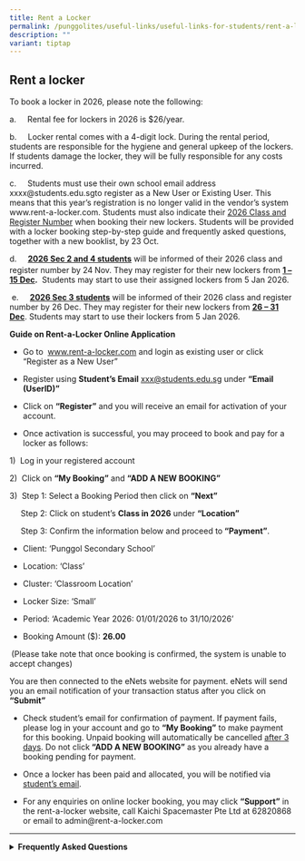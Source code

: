 ```yaml
---
title: Rent a Locker
permalink: /punggolites/useful-links/useful-links-for-students/rent-a-locker/
description: ""
variant: tiptap
---
```

<h2>Rent a locker</h2>
<p>To book a locker in 2026, please note the following:</p>
<p>a.&nbsp;&nbsp;&nbsp;&nbsp; Rental fee for lockers in 2026 is $26/year.</p>
<p>b.&nbsp;&nbsp;&nbsp;&nbsp; Locker rental comes with a 4-digit lock. During
the rental period, students are responsible for the hygiene and general
upkeep of the lockers. If students damage the locker, they will be fully
responsible for any costs incurred.</p>
<p>c.&nbsp;&nbsp;&nbsp;&nbsp; Students must use their own school email address
<a rel="noopener noreferrer nofollow" target="_blank">xxxx@students.edu.sg</a>to register as a New User or Existing User. This
means that this year’s registration is no longer valid in the vendor’s
system <a rel="noopener noreferrer nofollow" target="_blank">www.rent-a-locker.com</a>.
Students must also indicate their <u>2026 Class and Register Number</u> when
booking their new lockers. Students will be provided with a locker booking
step-by-step guide and frequently asked questions, together with a new
booklist, by 23 Oct.</p>
<p>d.&nbsp;&nbsp;&nbsp;&nbsp; <strong><u>2026 Sec 2 and 4 students</u></strong> will
be informed of their 2026 class and register number by 24<sup> </sup>Nov.
They may register for their new lockers from <strong><u>1 – 15 Dec</u>.</strong> &nbsp;Students
may start to use their assigned lockers from 5 Jan 2026.</p>
<p>&nbsp;e.&nbsp;&nbsp;&nbsp;&nbsp; <strong><u>2026 Sec 3 students</u></strong> will
be informed of their 2026 class and register number by 26 Dec. They may
register for their new lockers from <strong><u>26 – 31 Dec</u></strong>.
Students may start to use their lockers from 5 Jan 2026.</p>
<p></p>
<p><strong>Guide on Rent-a-Locker Online Application</strong>
</p>
<ul data-tight="true" class="tight">
<li>
<p>Go to &nbsp;<a rel="noopener noreferrer nofollow" target="_blank"><u>www.rent-a-locker.com</u></a> and
login as existing user or click “Register as a New User”</p>
</li>
<li>
<p>Register using <strong>Student’s Email</strong>  <a rel="noopener noreferrer nofollow" target="_blank"><u>xxx@students.edu.sg</u></a> under <strong>“Email (UserID)”</strong>&nbsp;</p>
</li>
<li>
<p>Click on <strong>“Register”</strong> and you will receive an email for activation
of your account.</p>
</li>
<li>
<p>Once activation is successful, you may proceed to book and pay for a locker
as follows:</p>
</li>
</ul>
<p>1)&nbsp; Log in your registered account</p>
<p>2)&nbsp; Click on <strong>“My Booking”</strong> and <strong>“ADD A NEW BOOKING”</strong>
</p>
<p>3)&nbsp; Step 1: Select a Booking Period then click on <strong>“Next”</strong>
</p>
<p>&nbsp;&nbsp;&nbsp;&nbsp; Step 2: Click on student’s <strong>Class in 2026</strong> under <strong>“Location”</strong>
</p>
<p>&nbsp;&nbsp;&nbsp;&nbsp; Step 3: Confirm the information below and proceed
to<strong> “Payment”</strong>.</p>
<ul data-tight="true" class="tight">
<li>
<p>Client: ‘Punggol Secondary School’</p>
</li>
<li>
<p>Location: ‘Class’</p>
</li>
<li>
<p>Cluster: ‘Classroom Location’</p>
</li>
<li>
<p>Locker Size: ‘Small’</p>
</li>
<li>
<p>Period: ‘Academic Year 2026: 01/01/2026 to 31/10/2026’</p>
</li>
<li>
<p>Booking Amount ($): <strong>26.00</strong>
</p>
</li>
</ul>
<p><strong>&nbsp;</strong>(Please take note that once booking is confirmed,
the system is unable to accept changes)</p>
<p>You are then connected to the eNets website for payment. eNets will send
you an email notification of your transaction status after you click on <strong>“Submit”</strong>
</p>
<p></p>
<ul data-tight="true" class="tight">
<li>
<p>Check student’s email for confirmation of payment. If payment fails, please
log in your account and go to <strong>“My Booking”</strong> to make payment
for this booking. Unpaid booking will automatically be cancelled <u>after 3 days</u>.
Do not click<strong> “ADD A NEW BOOKING”</strong> as you already have a
booking pending for payment.</p>
</li>
<li>
<p>Once a locker has been paid and allocated, you will be notified<strong> </strong>via <u>student’s email</u>.</p>
</li>
<li>
<p>For any enquiries on online locker booking, you may click <strong>“Support”</strong> in
the rent-a-locker website, call Kaichi Spacemaster Pte Ltd at 62820868
or email to <a rel="noopener noreferrer nofollow" target="_blank">admin@rent-a-locker.com</a>
</p>
</li>
</ul>
<hr>
<div data-type="detailGroup" class="isomer-accordion-group isomer-accordion isomer-accordion-white">
<details class="isomer-details">
<summary><strong>Frequently Asked Questions</strong>
</summary>
<div data-type="detailsContent" class="isomer-details-content">
<p></p>
<p><strong>Q: On the frontpage, after selecting the schools from the list and I get an error.</strong>
</p>
<p>A: This problem might arise when you accessing the website from a school
portal. You should directly access this website from this URL: <a href="https://www.rent-a-locker.com" rel="noopener noreferrer nofollow" target="_blank">https://www.rent-a-locker.com</a>
</p>
<h4></h4>
<p><strong>Q: When accessing the '<a href="http://www.rent-a-locker.com" rel="noopener noreferrer nofollow" target="_blank">http://www.rent-a-locker.com</a>' directly, I am not able to proceed.</strong>
</p>
<p>A: Your browser may have cached the old Rent-a-Locker website. On the
frontpage, please click on your browser's Refresh button or clear your
browser cache. (see below for instructions).</p>
<h4></h4>
<p><strong>Q: After clicking on 'Add a New Booking' the page does not finish loading.</strong>
</p>
<p>A: Try clicking on the refresh button on your browser. If the page still
doesn't finish loading, you need to clear your cache.</p>
<p>On IE7:</p>
<p>1. From the Tools menu, select Internet Options.</p>
<p>2. Choose the General tab.</p>
<p>3. Under Browsing history, click Delete.</p>
<p>4. Next to "Temporary Internet Files", click Delete files.</p>
<p>5. Click Close, and then click OK to exit.</p>
<p>6. Click on your browser Refresh button.</p>
<h4></h4>
<p><strong>Q: At the 'Add a New Booking' Page, nothing happens when I click on the 'Submit Booking' button.</strong>
</p>
<p>A: You need to select a locker size and location first.</p>
<p>1. Click on the 'Click here to select available clusters' hyperlink. A
new browser should popup.</p>
<p>2. Select the location from the dropdown list on top.</p>
<p>3. Click on the available numbers from the list below.</p>
<p>4. Click 'Update Changes' to submit the changes. This should update the
changes on the main window. The previous window will be closed.</p>
<p>5. Click 'Submit Booking' button.</p>
<p>6. Review the charges involve and click on the 'Proceed to payment' button.</p>
<h4></h4>
<p><strong>Q: When will my locker be allocated?</strong>
</p>
<p>A: It usually takes about 10 working days. However, every year, there
is a large number students who continues to use the lockers after it expires.
Hence, we need to check that the expired lockers are empty before allocating
it. Please be patient.</p>
<h4></h4>
<p><strong>Q: My locker has expired but I would like to renew.</strong>
</p>
<p>A: There will be no locker rental renewal for Punggol Secondary School.
Please re-apply for a locker for the next academic year when the online
new booking opens.</p>
<h4></h4>
<p><strong>Q: What is the school key?</strong>
</p>
<p>A: The school key is a password that is issued to your school administrator.
This password will be disseminated to students of your school to prevent
unauthorised people from booking. However, we have decided to temporarily
disable this feature.</p>
<h4></h4>
<p><strong>Q: Is my browser supported?</strong>
</p>
<p>A: You need Javascript to be enabled on your browser. This is the default
settings on most browsers. The website has been tested on IE6, IE7 and
Firefox.</p>
<h4></h4>
<p><strong>Q: A problem occured while I was redirected to the ENETS website. How do I make payment?</strong>
</p>
<p>A: Please log into your account at <a href="https://www.rent-a-locker.com" rel="noopener noreferrer nofollow" target="_blank">https://www.rent-a-locker.com</a>.
From the left menu, click on 'Booking History'. On the required booking,
click on 'View Details'. If the booking has not been paid up, click on
the 'Pay by eNETS' button.</p>
<p>If you are paying by cheque, please send a cross cheque payable to:</p>
<p>Kaichi Spacemaster Pte Ltd</p>
<p>Address:</p>
<p>132 Joo Seng Road</p>
<p>#07-01 Uniplas Building Singapore 368358</p>
<p>On the back of the cheque, please indicate (1) Booking ID (2) Student
Name (3) Name of Institution (4) Contact Number</p>
<h4></h4>
<p><strong>Q: I don't have a credit/ debit card. Can I pay by Internet banking?</strong>
</p>
<p>A: At the moment, no. eNETS is in the process of upgrading their servers.
Hopefully, the migration will be completed by the end of the year.</p>
</div>
</details>
</div>
<p></p>
<p></p>